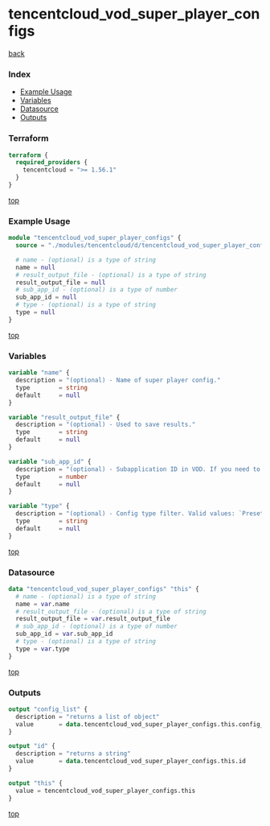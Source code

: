 # tencentcloud_vod_super_player_configs

[back](../tencentcloud.md)

### Index

- [Example Usage](#example-usage)
- [Variables](#variables)
- [Datasource](#datasource)
- [Outputs](#outputs)

### Terraform

```terraform
terraform {
  required_providers {
    tencentcloud = ">= 1.56.1"
  }
}
```

[top](#index)

### Example Usage

```terraform
module "tencentcloud_vod_super_player_configs" {
  source = "./modules/tencentcloud/d/tencentcloud_vod_super_player_configs"

  # name - (optional) is a type of string
  name = null
  # result_output_file - (optional) is a type of string
  result_output_file = null
  # sub_app_id - (optional) is a type of number
  sub_app_id = null
  # type - (optional) is a type of string
  type = null
}
```

[top](#index)

### Variables

```terraform
variable "name" {
  description = "(optional) - Name of super player config."
  type        = string
  default     = null
}

variable "result_output_file" {
  description = "(optional) - Used to save results."
  type        = string
  default     = null
}

variable "sub_app_id" {
  description = "(optional) - Subapplication ID in VOD. If you need to access a resource in a subapplication, enter the subapplication ID in this field; otherwise, leave it empty."
  type        = number
  default     = null
}

variable "type" {
  description = "(optional) - Config type filter. Valid values: `Preset`, `Custom`. `Preset`: preset template; `Custom`: custom template."
  type        = string
  default     = null
}
```

[top](#index)

### Datasource

```terraform
data "tencentcloud_vod_super_player_configs" "this" {
  # name - (optional) is a type of string
  name = var.name
  # result_output_file - (optional) is a type of string
  result_output_file = var.result_output_file
  # sub_app_id - (optional) is a type of number
  sub_app_id = var.sub_app_id
  # type - (optional) is a type of string
  type = var.type
}
```

[top](#index)

### Outputs

```terraform
output "config_list" {
  description = "returns a list of object"
  value       = data.tencentcloud_vod_super_player_configs.this.config_list
}

output "id" {
  description = "returns a string"
  value       = data.tencentcloud_vod_super_player_configs.this.id
}

output "this" {
  value = tencentcloud_vod_super_player_configs.this
}
```

[top](#index)